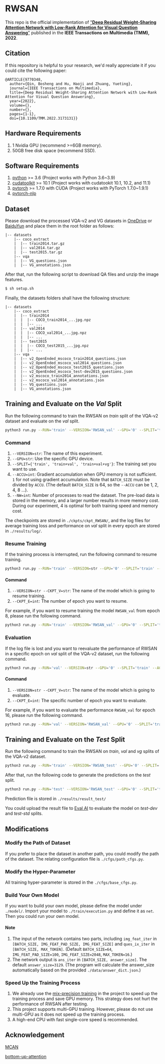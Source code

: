 # RWSAN
This repo is the official implementation of ["**Deep Residual Weight-Sharing Attention Network with Low-Rank Attention for Visual Question Answering**"](https://ieeexplore.ieee.org/document/9770348) published in the **IEEE Transactions on Multimedia (TMM), 2022**.

## Citation
If this repository is helpful to your research, we'd really appreciate it if you could cite the following paper:

```
@ARTICLE{9770348,
  author={Qin, Bosheng and Hu, Haoji and Zhuang, Yueting},
  journal={IEEE Transactions on Multimedia}, 
  title={Deep Residual Weight-Sharing Attention Network with Low-Rank Attention for Visual Question Answering}, 
  year={2022},
  volume={},
  number={},
  pages={1-1},
  doi={10.1109/TMM.2022.3173131}}
  ```

## Hardware Requirements
1. 1 Nvidia GPU (recommend >=6GB memory).
2. 50GB free disk space (recommend SSD).

## Software Requirements
1. [python](https://www.python.org/downloads/) >= 3.6 (Project works with Python 3.6~3.9)
2. [cudatoolkit](https://developer.nvidia.com/cuda-toolkit) >= 10.1 (Project works with cudatookit 10.1, 10.2, and 11.1)
3. [pytorch](http://pytorch.org/) >= 1.7.0 with CUDA (Project works with PyTorch 1.7.0~1.9.1)
4. [pytorch-nlp](https://pypi.org/project/pytorch-nlp/)

## Dataset
Please download the processed VQA-v2 and VG datasets in [OneDrive](https://zjueducn-my.sharepoint.com/:f:/g/personal/3170105600_zju_edu_cn/EqXAXyjnYE1Dn4hMOoRnO6IBV78-cS2HSJsW2vZzpmKkaQ?e=cHf8H9) or [BaiduYun](https://pan.baidu.com/s/19PdZwXWx2vhByfKxZt9oCw?pwd=rwsa) and place them in the root folder as follows:

```angular2html
|-- datasets
	|-- coco_extract
	|  |-- train2014.tar.gz
	|  |-- val2014.tar.gz
	|  |-- test2015.tar.gz
	|-- vqa
	|  |-- VG_questions.json
	|  |-- VG_annotations.json
```

After that, run the following script to download QA files and unzip the image features.

```bash
$ sh setup.sh
```

Finally, the datasets folders shall have the following structure:

```angular2html
|-- datasets
	|-- coco_extract
	|  |-- train2014
	|  |  |-- COCO_train2014_...jpg.npz
	|  |  |-- ...
	|  |-- val2014
	|  |  |-- COCO_val2014_...jpg.npz
	|  |  |-- ...
	|  |-- test2015
	|  |  |-- COCO_test2015_...jpg.npz
	|  |  |-- ...
	|-- vqa
	|  |-- v2_OpenEnded_mscoco_train2014_questions.json
	|  |-- v2_OpenEnded_mscoco_val2014_questions.json
	|  |-- v2_OpenEnded_mscoco_test2015_questions.json
	|  |-- v2_OpenEnded_mscoco_test-dev2015_questions.json
	|  |-- v2_mscoco_train2014_annotations.json
	|  |-- v2_mscoco_val2014_annotations.json
	|  |-- VG_questions.json
	|  |-- VG_annotations.json
```

## Training and Evaluate on the *Val* Split
Run the following command to train the RWSAN on *train* split of the VQA-v2 dataset and evaluate on the *val* split.

```bash
python3 run.py --RUN='train' --VERSION='RWSAN_val' --GPU='0' --SPLIT='train' --ACCU=1 --NW=4
```

### Command
1. ```--VERSION=str```: The name of this experiment.
2. ```--GPU=str```: Use the specific GPU device.
3. ```--SPLIT={'train', 'train+val', 'train+val+vg'}```: The training set you want to use.
4. ```--ACCU=int```: Gradient accumulation when GPU memory is not sufficient. ```1``` for not using gradient accumulation. Note that `BATCH_SIZE` must be divided by ```ACCU```. (The default `BATCH_SIZE` is 64, so the ```--ACCU``` can be 1, 2, 4, 8 ...).
5. ```--NW=int```: Number of processes to read the dataset. The pre-load data is stored in the memory, and a larger number results in more memory cost. During our experiment, 4 is optimal for both training speed and memory cost.

The checkpoints are stored in ```./ckpts/ckpt_RWSAN/```, and the log files for average training loss and performance on *val* split in every epoch are stored in ```./results/log/```.

### Resume Training

If the training process is interrupted, run the following command to resume training. 

```bash
python3 run.py --RUN='train' --VERSION=str --GPU='0' --SPLIT='train' --ACCU=1 --NW=4 --RESUME=True --CKPT_V=str --CKPT_E=int
```

#### Command

1. ```--VERSION=str --CKPT_V=str```: The name of the model which is going to resume training.
2. ```--CKPT_E=int```: The number of epoch you want to resume.


For example, if you want to resume training the model ```RWSAN_val``` from epoch 8, please run the following command.

```bash
python3 run.py --RUN='train' --VERSION='RWSAN_val' --GPU='0' --SPLIT='train' --ACCU=1 --NW=4 --RESUME=True --CKPT_V='RWSAN_val' --CKPT_E=8
```

### Evaluation

If the log file is lost and you want to reevaluate the performance of RWSAN in a specific epoch on *val* split of the VQA-v2 dataset, run the following command.

```bash
python3 run.py --RUN='val' --VERSION=str --GPU='0' --SPLIT='train' --ACCU=1 --NW=4 --RESUME=True --CKPT_V=str --CKPT_E=int
```

#### Command

1. ```--VERSION=str --CKPT_V=str```: The name of the model which is going to evaluate.
2. ```--CKPT_E=int```: The specific number of epoch you want to evaluate.

For example, if you want to evaluate the performance ```RWSAN_val``` for epoch 16, please run the following command.

```bash
python3 run.py --RUN='val' --VERSION='RWSAN_val' --GPU='0' --SPLIT='train' --ACCU=1 --NW=4 --RESUME=True --CKPT_V='RWSAN_val' --CKPT_E=16
```


## Training and Evaluate on the *Test* Split

Run the following command to train the RWSAN on *train*, *val* and *vg* splits of the VQA-v2 dataset.

```bash
python3 run.py --RUN='train' --VERSION='RWSAN_test' --GPU='0' --SPLIT='train+val+vg' --ACCU=1 --NW=4
```

After that, run the following code to generate the predictions on the *test* split.

```bash
python3 run.py --RUN='test' --VERSION='RWSAN_test' --GPU='0' --SPLIT='train+val+vg' --ACCU=1 --NW=4 --RESUME=True --CKPT_V='RWSAN_test' --CKPT_E=16
```

Prediction file is stored in ```./results/result_test/```

You could upload the result file to [Eval AI](https://eval.ai/web/challenges/challenge-page/830/overview) to evaluate the model on *test-dev* and *test-std* splits.

## Modifications

### Modify the Path of Dataset

If you prefer to place the dataset in another path, you could modify the path of the dataset. The relating configuration file is ```./cfgs/path_cfgs.py```.

### Modify the Hyper-Parameter

All training hyper-parameter is stored in the ```./cfgs/base_cfgs.py```.

### Build Your Own Model

If you want to build your own model, please define the model under ```./model/```. Import your model to ```./train/execution.py``` and define it as ```net```. Then you could run your own model.

#### Note
1. The input of the network contains two parts, including ```img_feat_iter``` in ```[BATCH_SIZE, IMG_FEAT_PAD_SIZE, IMG_FEAT_SIZE]``` and ```ques_ix_iter``` in ```[BATCH_SIZE, MAX_TOKEN]```. (Default ```BATCH_SIZE=64```, ```IMG_FEAT_PAD_SIZE=100```, ```IMG_FEAT_SIZE=2048```, ```MAX_TOKEN=16```.)
2. The network output is ```ans_iter``` in ```[BATCH_SIZE, answer_size]```. The default ```answer_size=3129```. (The program will calculate the answer_size automatically based on the provided ```./data/answer_dict.json```.)

### Speed Up the Training Process

1. We already use the [mix-precision training](https://pytorch.org/docs/stable/notes/amp_examples.html) in the project to speed up the training process and save GPU memory. This strategy does not hurt the performance of RWSAN after testing.
2. This project supports multi-GPU training. However, please do not use multi-GPU as it does not speed up the training process.
3. A high-end CPU with fast single-core speed is recommended.


## Acknowledgement
[MCAN](https://github.com/MILVLG/mcan-vqa)

[bottom-up-attention](https://github.com/peteanderson80/bottom-up-attention)
